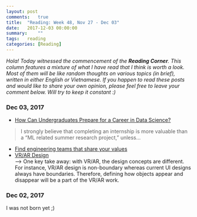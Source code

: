 ```yaml
---
layout: post
comments:	true
title:  "Reading: Week 48, Nov 27 - Dec 03"
date:   2017-12-03 00:00:00
summary:    ""
tags:   reading
categories:	[Reading]
---
```


*Hola! Today witnessed the commencement of the **Reading Corner**. This column features a mixture of what I have read that I think is worth a look. Most of them will be like random thoughts on various topics (in brief), written in either English or Vietnamese. If you happen to read these posts and would like to share your own opinion, please feel free to leave your comment below. Will try to keep it constant :)*

### Dec 03, 2017
- [How Can Undergraduates Prepare for a Career in Data Science?]([https://hackernoon.com/how-can-undergraduates-prepare-for-a-career-in-data-science-1e52c4a0c073])
> I strongly believe that completing an internship is more valuable than a “ML related summer research project,” unless...
- [Find engineering teams that share your values](https://www.keyvalues.com)
- [VR/AR Design](http://tapbut.ngochieu.com/vr-ar-design)<br>
--> One key take away: with VR/AR, the design concepts are different. For instance, VR/AR design is non-boundary whereas current UI designs always have boundaries. Therefore, defining how objects appear and disappear will be a part of the VR/AR work.

### Dec 02, 2017
I was not born yet ;)


